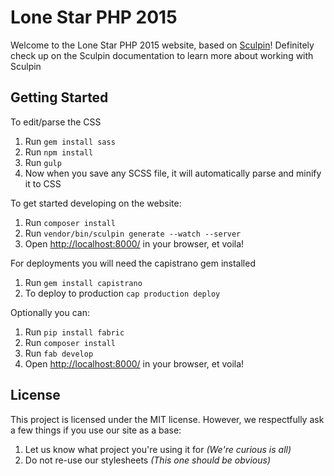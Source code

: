 # Lone Star PHP 2015

Welcome to the Lone Star PHP 2015 website, based on [Sculpin](http://sculpin.io/)! Definitely check up on the Sculpin
documentation to learn more about working with Sculpin

## Getting Started

To edit/parse the CSS

1. Run `gem install sass`
2. Run `npm install`
3. Run `gulp`
4. Now when you save any SCSS file, it will automatically parse and minify it to CSS

To get started developing on the website:

1. Run `composer install`
2. Run `vendor/bin/sculpin generate --watch --server`
3. Open [http://localhost:8000/](http://localhost:8000/) in your browser, et voila!

For deployments you will need the capistrano gem installed

1. Run `gem install capistrano`
2. To deploy to production `cap production deploy`

Optionally you can:

1. Run `pip install fabric`
2. Run `composer install`
3. Run `fab develop`
4. Open [http://localhost:8000/](http://localhost:8000/) in your browser, et voila!

## License

This project is licensed under the MIT license. However, we respectfully ask a few things if you use our site as a base:

1. Let us know what project you're using it for *(We're curious is all)*
2. Do not re-use our stylesheets *(This one should be obvious)*
